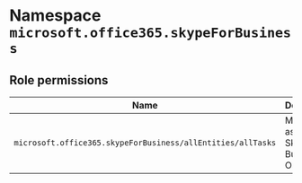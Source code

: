 # Namespace `microsoft.office365.skypeForBusiness`
## Role permissions
|Name|Description|Privileged|
|-|-|-|
|`microsoft.office365.skypeForBusiness/allEntities/allTasks`|Manage all aspects of Skype for Business Online|False|
